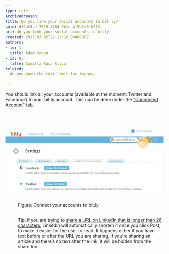 ```yaml
---
type: rule
archivedreason: 
title: Do you link your social accounts to bit.ly?
guid: d32a24ce-7619-4704-9b1e-bf5b1d6fb313
uri: do-you-link-your-social-accounts-to-bitly
created: 2013-03-05T21:12:16.0000000Z
authors:
- id: 1
  title: Adam Cogan
- id: 83
  title: Camilla Rosa Silva
related:
- do-you-know-the-text-limit-for-images

---
```



<p>​​​You should link all your accounts (available at the moment: Twitter and Facebook) to your bit.ly account. This can be done under the <a href="https://bitly.com/a/settings/connected" target="_blank">"Connected Account" tab</a>.

</p>
<br><excerpt class='endintro'></excerpt><br>
<dl><dl class="ssw15-rteElement-ImageArea"><img src="bitly-connect.jpg" alt="" /></dl><dd class="ssw15-rteElement-FigureNormal">​​Figure: Connect your accounts to bit.ly<br></dd><dd><br></dd><dd><p class="ssw15-rteElement-Tip">Tip: if you are trying to <a href="https://www.linkedin.com/help/linkedin/answer/3439">share a URL on LinkedIn that is longer than 26 characters</a>, LinkedIn will automatically shorten it once you click Post, to make it easier for the user to read. It happens either if you have text before or after the URL you are sharing. If you're sharing an article and there’s no text after the link, it will be hidden from the share too. <br></p><br></dd></dl>


